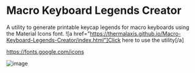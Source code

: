 # Macro Keyboard Legends Creator
 
A utility to generate printable keycap legends for macro keyboards using the Material Icons font.
![a href="https://thermalaxis.github.io/Macro-Keyboard-Legends-Creator/index.html"]Click here to use the utility[/a]

https://fonts.google.com/icons

![image](https://github.com/ThermalAxis/Macro-Keyboard-Legends-Creator/assets/25871918/537ee09e-f741-42cf-b04d-95c76029d0e1)
